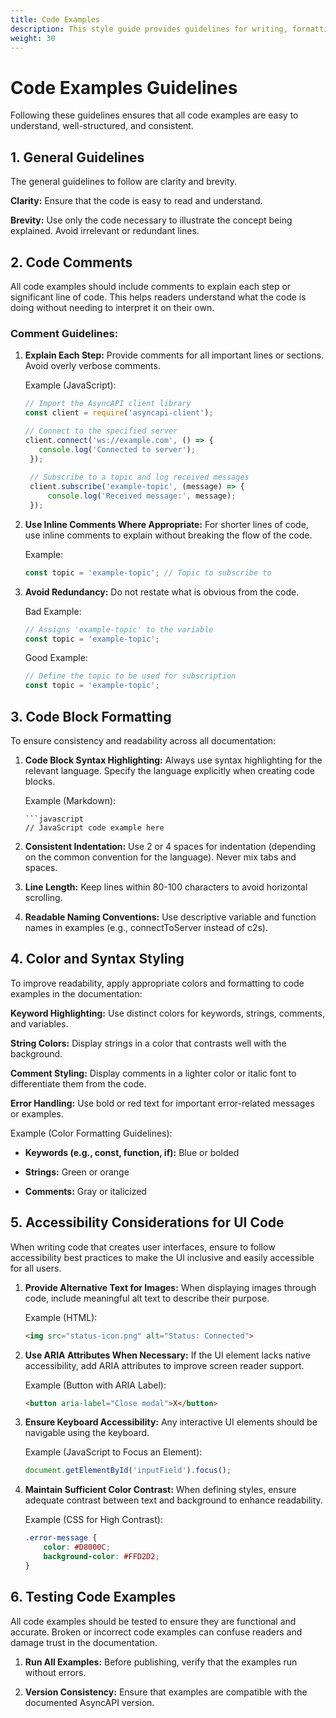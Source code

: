 ```yaml
---
title: Code Examples
description: This style guide provides guidelines for writing, formatting, and styling code examples in AsyncAPI documentation. 
weight: 30
---
```



# Code Examples Guidelines
Following these guidelines ensures that all code examples are easy to understand, well-structured, and consistent.

## 1. General Guidelines 
The general guidelines to follow are clarity and brevity.

**Clarity:** Ensure that the code is easy to read and understand.

**Brevity:** Use only the code necessary to illustrate the concept being explained. Avoid irrelevant or redundant lines.

## 2. Code Comments
All code examples should include comments to explain each step or significant line of code. This helps readers understand what the code is doing without needing to interpret it on their own.

### Comment Guidelines:
1. **Explain Each Step:** Provide comments for all important lines or sections. Avoid overly verbose comments.
   
   Example (JavaScript):
   ```javascript
   // Import the AsyncAPI client library
   const client = require('asyncapi-client');
   
   // Connect to the specified server
   client.connect('ws://example.com', () => {
      console.log('Connected to server');
    });
    
    // Subscribe to a topic and log received messages
    client.subscribe('example-topic', (message) => {
        console.log('Received message:', message);
    });
    ```

2. **Use Inline Comments Where Appropriate:** For shorter lines of code, use inline comments to explain without breaking the flow of the code.
   
   Example:
   ```javascript
   const topic = 'example-topic'; // Topic to subscribe to
   ```

3. **Avoid Redundancy:** Do not restate what is obvious from the code.
   
   Bad Example:
   ```javascript
   // Assigns 'example-topic' to the variable
   const topic = 'example-topic';
   ```
   Good Example:
   ```javascript
   // Define the topic to be used for subscription
   const topic = 'example-topic';
   ```

## 3. Code Block Formatting

To ensure consistency and readability across all documentation:

1. **Code Block Syntax Highlighting:** Always use syntax highlighting for the relevant language. Specify the language explicitly when creating code blocks.
   
   Example (Markdown):
   ```
   ```javascript
   // JavaScript code example here
   ```

2. **Consistent Indentation:** Use 2 or 4 spaces for indentation (depending on the common convention for the language). Never mix tabs and spaces.

3. **Line Length:** Keep lines within 80-100 characters to avoid horizontal scrolling.

4. **Readable Naming Conventions:** Use descriptive variable and function names in examples (e.g., connectToServer instead of c2s).


## 4. Color and Syntax Styling

To improve readability, apply appropriate colors and formatting to code examples in the documentation:

**Keyword Highlighting:** Use distinct colors for keywords, strings, comments, and variables.

**String Colors:** Display strings in a color that contrasts well with the background.

**Comment Styling:** Display comments in a lighter color or italic font to differentiate them from the code.

**Error Handling:** Use bold or red text for important error-related messages or examples.

Example (Color Formatting Guidelines):

- **Keywords (e.g., const, function, if):** Blue or bolded

- **Strings:** Green or orange

- **Comments:** Gray or italicized

## 5. Accessibility Considerations for UI Code

When writing code that creates user interfaces, ensure to follow accessibility best practices to make the UI inclusive and easily accessible for all users.

1. **Provide Alternative Text for Images:** When displaying images through code, include meaningful alt text to describe their purpose.
   
   Example (HTML):
   ```html
   <img src="status-icon.png" alt="Status: Connected">
   ```

2. **Use ARIA Attributes When Necessary:** If the UI element lacks native accessibility, add ARIA attributes to improve screen reader support.
   
   Example (Button with ARIA Label):
   
   ```html
   <button aria-label="Close modal">X</button>
   ```

3. **Ensure Keyboard Accessibility:** Any interactive UI elements should be navigable using the keyboard.
    
    Example (JavaScript to Focus an Element):
    
    ```javascript 
    document.getElementById('inputField').focus();
    ```

4. **Maintain Sufficient Color Contrast:** When defining styles, ensure adequate contrast between text and background to enhance readability.
    
    Example (CSS for High Contrast):
    
    ```css
    .error-message {
        color: #D8000C;
        background-color: #FFD2D2;
    }
    ```
  
## 6. Testing Code Examples

All code examples should be tested to ensure they are functional and accurate. Broken or incorrect code examples can confuse readers and damage trust in the documentation.

1. **Run All Examples:** Before publishing, verify that the examples run without errors.

2. **Version Consistency:** Ensure that examples are compatible with the documented AsyncAPI version.


